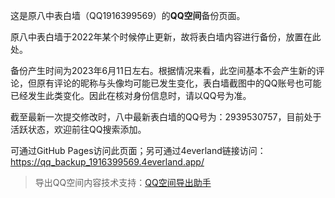这是原八中表白墙（QQ1916399569）的**QQ空间**备份页面。

原八中表白墙于2022年某个时候停止更新，故将表白墙内容进行备份，放置在此处。

备份产生时间为2023年6月11日左右。根据情况来看，此空间基本不会产生新的评论，但原有评论的昵称与头像均可能已发生变化，表白墙截图中的QQ账号也可能已经发生此类变化。因此在核对身份信息时，请以QQ号为准。

截至最新一次提交修改时，八中最新表白墙的QQ号为：2939530757，目前处于活跃状态，欢迎前往QQ搜索添加。

可通过GitHub Pages访问此页面；另可通过4everland链接访问：https://qq_backup_1916399569.4everland.app/

> 导出QQ空间内容技术支持：[QQ空间导出助手](https://github.com/ShunCai/QZoneExport)